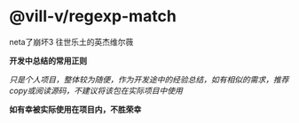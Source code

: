 # @vill-v/regexp-match
neta了崩坏3 往世乐土的英杰维尔薇

**开发中总结的常用正则**

_只是个人项目，整体较为随便，作为开发途中的经验总结，如有相似的需求，推荐copy或阅读源码，不建议将该包在实际项目中使用_

**如有幸被实际使用在项目内，不胜荣幸**
